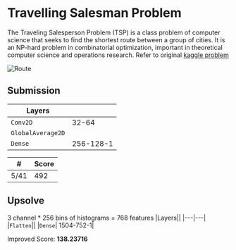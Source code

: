 # Travelling Salesman Problem

The Traveling Salesperson Problem (TSP) is a class problem of computer science that seeks to find the shortest route between a group of cities. It is an NP-hard problem in combinatorial optimization, important in theoretical computer science and operations research. Refer to original [kaggle problem](https://www.kaggle.com/competitions/tsp-cv)  

![Route](https://i.imgur.com/YqIizWP.jpg)

## Submission
|Layers||
|---|---|
|`Conv2D`| 32-64|
|`GlobalAverage2D`||
|`Dense`| 256-128-1|

|#|Score|
|---|---|
|5/41|492|

## Upsolve

3 channel * 256 bins of histograms = 768 features
|Layers||
|---|---|
|`Flatten`||
|`Dense`| 1504-752-1|

Improved Score: **138.23716**
